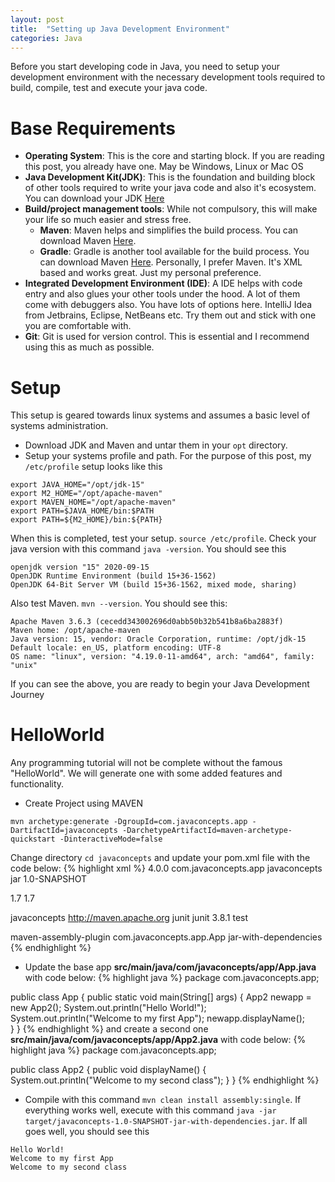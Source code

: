 ```yaml
---
layout: post
title:  "Setting up Java Development Environment"
categories: Java
---
```


Before you start developing code in Java, you need to setup your development environment with the necessary development tools
required to build, compile, test and execute your java code.

# **Base Requirements**
* **Operating System**: This is the core and starting block. If you are reading this post, you already have one. May be Windows,
  Linux or Mac OS
* **Java Development Kit(JDK)**: This is the foundation and building block of other tools required to write your java code and
  also it's ecosystem. You can download your JDK [Here](https://www.oracle.com/java/technologies/javase-downloads.html)
* **Build/project management tools**: While not compulsory, this will make your life so much easier and stress free.
  * **Maven**: Maven helps and simplifies the build process. You can download Maven [Here](http://maven.apache.org/download.cgi).
  * **Gradle**: Gradle is another tool available for the build process. You can download Maven [Here](https://gradle.org/).
  Personally, I prefer Maven. It's XML based and works great. Just my personal preference.
* **Integrated Development Environment (IDE)**: A IDE helps with code entry and also glues your other tools under the hood. A lot
  of them come with debuggers also. You have lots of options here. IntelliJ Idea from Jetbrains, Eclipse, NetBeans etc. Try them
  out and stick with one you are comfortable with.
* **Git**: Git is used for version control. This is essential and I recommend using this as much as possible.

# **Setup**
This setup is geared towards linux systems and assumes a basic level of systems administration.
* Download JDK and Maven and untar them in your ```opt``` directory. 
* Setup your systems profile and path. For the purpose of this post, my ```/etc/profile``` setup looks like this
```
export JAVA_HOME="/opt/jdk-15"
export M2_HOME="/opt/apache-maven"
export MAVEN_HOME="/opt/apache-maven"
export PATH=$JAVA_HOME/bin:$PATH
export PATH=${M2_HOME}/bin:${PATH}
```
When this is completed, test your setup. ```source /etc/profile```. Check your java version with this command ```java -version```. 
You should see this
```
openjdk version "15" 2020-09-15
OpenJDK Runtime Environment (build 15+36-1562)
OpenJDK 64-Bit Server VM (build 15+36-1562, mixed mode, sharing)
```
Also test Maven. ```mvn --version```. You should see this:
```
Apache Maven 3.6.3 (cecedd343002696d0abb50b32b541b8a6ba2883f)
Maven home: /opt/apache-maven
Java version: 15, vendor: Oracle Corporation, runtime: /opt/jdk-15
Default locale: en_US, platform encoding: UTF-8
OS name: "linux", version: "4.19.0-11-amd64", arch: "amd64", family: "unix"
```
If you can see the above, you are ready to begin your Java Development Journey


# **HelloWorld**
Any programming tutorial will not be complete without the famous "HelloWorld". We will generate one with some added
features and functionality.
* Create Project using MAVEN
```
mvn archetype:generate -DgroupId=com.javaconcepts.app -DartifactId=javaconcepts -DarchetypeArtifactId=maven-archetype-quickstart -DinteractiveMode=false
```
Change directory ```cd javaconcepts``` and update your pom.xml file with the code below: 
{% highlight xml %}
<project xmlns="http://maven.apache.org/POM/4.0.0" xmlns:xsi="http://www.w3.org/2001/XMLSchema-instance"
  xsi:schemaLocation="http://maven.apache.org/POM/4.0.0 http://maven.apache.org/maven-v4_0_0.xsd">
  <modelVersion>4.0.0</modelVersion>
  <groupId>com.javaconcepts.app</groupId>
  <artifactId>javaconcepts</artifactId>
  <packaging>jar</packaging>
  <version>1.0-SNAPSHOT</version>

  <properties>
    <maven.compiler.source>1.7</maven.compiler.source>
    <maven.compiler.target>1.7</maven.compiler.target>
  </properties>

  <name>javaconcepts</name>
  <url>http://maven.apache.org</url>
  <dependencies>
    <dependency>
      <groupId>junit</groupId>
      <artifactId>junit</artifactId>
      <version>3.8.1</version>
      <scope>test</scope>
    </dependency>
  </dependencies>

  <build>
    <plugins>
        <plugin>
            <artifactId>maven-assembly-plugin</artifactId>
            <configuration>
                <archive>
                    <manifest>
                        <mainClass>com.javaconcepts.app.App</mainClass>
                    </manifest>
                </archive>
                <descriptorRefs>
                    <descriptorRef>jar-with-dependencies</descriptorRef>
                </descriptorRefs>
            </configuration>
        </plugin>
    </plugins>
  </build>

</project>
{% endhighlight %}

* Update the base app **src/main/java/com/javaconcepts/app/App.java** with code below:
{% highlight java %}
package com.javaconcepts.app;

public class App 
{
    public static void main(String[] args)
    {
        App2 newapp = new App2();
        System.out.println("Hello World!");
        System.out.println("Welcome to my first App");
        newapp.displayName();        
    }
}
{% endhighlight %}
and create a second one **src/main/java/com/javaconcepts/app/App2.java** with code below:
{% highlight java %}
package com.javaconcepts.app;

public class App2 
{
    public void displayName()
    {
        System.out.println("Welcome to my second class");
    }
}
{% endhighlight %}

* Compile with this command ```mvn clean install assembly:single```. If everything works well, execute with this command ```java -jar target/javaconcepts-1.0-SNAPSHOT-jar-with-dependencies.jar```. If all goes well, you should see this
```
Hello World!
Welcome to my first App
Welcome to my second class
```
